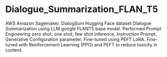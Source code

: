 # Dialogue_Summarization_FLAN_T5
AWS Amazon Sagemaker.
DialogSum Hugging Face dataset
Dialogue Summarization using LLM google FLANT5 base model.
Performed Prompt Engineering zero shot, one shot, few shot inference, Instruction Prompt, Generative Configuration parameter. 
Fine-tuned using PEFT LoRA.
Fine-tuned with Reinforcement Learning (PPO) and PEFT to reduce toxicity in content.
